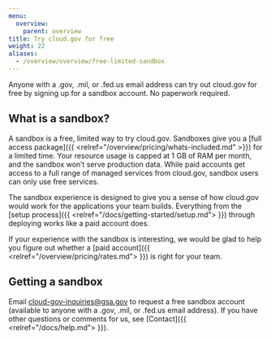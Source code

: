 ```yaml
---
menu:
  overview:
    parent: overview
title: Try cloud.gov for free
weight: 22
aliases:
  - /overview/overview/free-limited-sandbox
---
```


Anyone with a .gov, .mil, or .fed.us email address can try out cloud.gov for free by signing up for a sandbox account. No paperwork required.

## What is a sandbox?

A sandbox is a free, limited way to try cloud.gov. Sandboxes give you a [full access package]({{ <relref="/overview/pricing/whats-included.md" >}}) for a limited time. Your resource usage is capped at 1 GB of RAM per month, and the sandbox won’t serve production data. While paid accounts get access to a full range of managed services from cloud.gov, sandbox users can only use free services.

The sandbox experience is designed to give you a sense of how cloud.gov would work for the applications your team builds. Everything from the [setup process]({{ <relref="/docs/getting-started/setup.md"> }}) through deploying works like a paid account does.

If your experience with the sandbox is interesting, we would be glad to help you figure out whether a [paid account]({{ <relref="/overview/pricing/rates.md"> }}) is right for your team.

## Getting a sandbox

Email cloud-gov-inquiries@gsa.gov to request a free sandbox account (available to anyone with a .gov, .mil, or .fed.us email address). If you have other questions or comments for us, see [Contact]({{ <relref="/docs/help.md"> }}).
